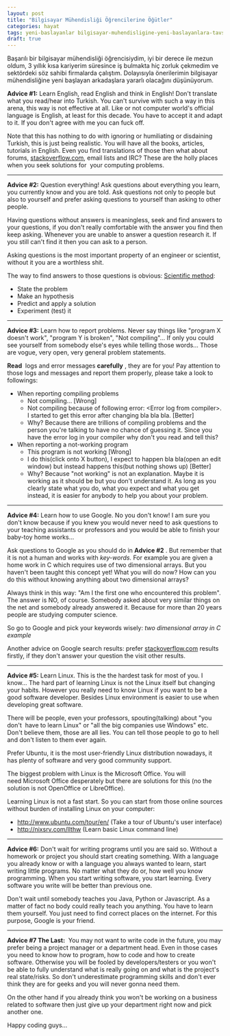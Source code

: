 ```yaml
---
layout: post
title: "Bilgisayar Mühendisliği Öğrencilerine Öğütler"
categories: hayat
tags: yeni-baslayanlar bilgisayar-muhendisligine-yeni-baslayanlara-tavsiyeler bilgisayar-muhendisligi-ogrencilerine-tavsiyeler
draft: true
---
```


Başarılı bir bilgisayar mühendisliği öğrencisiydim, iyi bir derece ile mezun oldum, 3 yıllık kısa kariyerim süresince iş bulmakta hiç zorluk çekmedim ve sektördeki söz sahibi firmalarda çalıştım. Dolayısıyla önerilerimin bilgisayar mühendisliğine yeni başlayan arkadaşlara yararlı olacağını düşünüyorum.

**Advice #1:**  Learn English, read English and think in English! Don't translate what you read/hear into Turkish. You can't survive with such a way in this arena, this way is not effective at all. Like or not computer world's official language is English, at least for this decade. You have to accept it and adapt to it. If you don't agree with me you can fuck off.

Note that this has nothing to do with ignoring or humiliating or disdaining Turkish, this is just being realistic. You will have all the books, articles, tutorials in English. Even you find translations of those then what about forums, <a href="http://stackoverflow.com" target="_blank">stackoverflow.com</a>, email lists and IRC? These are the holly places when you seek solutions for  your computing problems.

--------------------

**Advice #2:** Question everything! Ask questions about everything you learn, you currently know and you are told. Ask questions not only to people but also to yourself and prefer asking questions to yourself than asking to other people.

Having questions without answers is meaningless, seek and find answers to your questions, if you don't really comfortable with the answer you find then keep asking. Whenever you are unable to answer a question research it. If you still can't find it then you can ask to a person.

Asking questions is the most important property of an engineer or scientist, without it you are a worthless shit.

The way to find answers to those questions is obvious: <a href="http://en.wikipedia.org/wiki/Scientific_method#Elements_of_the_scientific_method" target="_blank">Scientific method</a>:
<ul>
	<li>State the problem</li>
	<li>Make an hypothesis</li>
	<li>Predict and apply a solution</li>
	<li>Experiment (test) it</li>
</ul>

--------------------

**Advice #3:** Learn how to report problems. Never say things like "program X doesn't work", "program Y is broken", "Not compiling"... If only you could see yourself from somebody else's eyes while telling those words... Those are vogue, very open, very general problem statements.

**Read**  logs and error messages **carefully** , they are for you! Pay attention to those logs and messages and report them properly, please take a look to followings:
<ul>
	<li>When reporting compiling problems
<ul>
	<li>Not compiling... [Wrong]</li>
	<li>Not compiling because of following error: &lt;Error log from compiler&gt;. I started to get this error after changing bla bla bla. [Better]</li>
	<li>Why? Because there are trillions of compiling problems and the person you're talking to have no chance of guessing it. Since you have the error log in your compiler why don't you read and tell this?</li>
</ul>
</li>
	<li>When reporting a not-working program
<ul>
	<li>This program is not working [Wrong]</li>
	<li>I do this(click onto X button), I expect to happen bla bla(open an edit window) but instead happens this(but nothing shows up) [Better]</li>
	<li>Why? Because "not working" is not an explanation. Maybe it is working as it should be but you don't understand it. As long as you clearly state what you do, what you expect and what you get instead, it is easier for anybody to help you about your problem.</li>
</ul>
</li>
</ul>

--------------------

**Advice #4:** Learn how to use Google. No you don't know! I am sure you don't know because if you knew you would never need to ask questions to your teaching assistants or professors and you would be able to finish your baby-toy home works...

Ask questions to Google as you should do in **Advice #2** . But remember that it is not a human and works with <em>key-words. </em>For example you are given a home work in C which requires use of two dimensional arrays. But you haven't been taught this concept yet! What you will do now? How can you do this without knowing anything about two dimensional arrays?

Always think in this way: "Am I the first one who encountered this problem". The answer is NO, of course. Somebody asked about very similar things on the net and somebody already answered it. Because for more than 20 years people are studying computer science.

So go to Google and pick your keywords wisely:<em> two dimensional array in C example</em>

Another advice on Google search results: prefer <a href="http://stackoverflow.com/" target="_blank">stackoverflow.com</a> results firstly, if they don't answer your question the visit other results.

--------------------

**Advice #5:** Learn Linux. This is the the hardest task for most of you. I know... The hard part of learning Linux is not the Linux itself but changing your habits. However you really need to know Linux if you want to be a good software developer. Besides Linux environment is easier to use when developing great software.

There will be people, even your professors, spouting(talking) about "you don't  have to learn Linux" or "all the big companies use Windows" etc. Don't believe them, those are all lies. You can tell those people to go to hell and don't listen to them ever again.

Prefer Ubuntu, it is the most user-friendly Linux distribution nowadays, it has plenty of software and very good community support.

The biggest problem with Linux is the Microsoft Office. You will need Microsoft Office desperately but there are solutions for this (no the solution is not OpenOffice or LibreOffice).

Learning Linux is not a fast start. So you can start from those online sources without burden of installing Linux on your computer:
<ul>
	<li><a href="http://www.ubuntu.com/tour/en/">http://www.ubuntu.com/tour/en/</a> (Take a tour of Ubuntu's user interface)</li>
	<li><a href="http://nixsrv.com/llthw">http://nixsrv.com/llthw</a> (Learn basic Linux command line)</li>
</ul>

--------------------

**Advice #6:** Don't wait for writing programs until you are said so. Without a homework or project you should start creating something. With a language you already know or with a language you always wanted to learn, start writing little programs. No matter what they do or, how well you know programming. When you start writing software, you start learning. Every software you write will be better than previous one.

Don't wait until somebody teaches you Java, Python or Javascript. As a matter of fact no body could really teach you anything. You have to learn them yourself. You just need to find correct places on the internet. For this purpose, Google is your friend.

--------------------

**Advice #7 The Last:**  You may not want to write code in the future, you may prefer being a project manager or a department head. Even in those cases you need to know how to program, how to code and how to create software. Otherwise you will be fooled by developers/testers or you won't be able to fully understand what is really going on and what is the project's real state/risks. So don't underestimate programming skills and don't ever think they are for geeks and you will never gonna need them.

On the other hand if you already think you won't be working on a business related to software then just give up your department right now and pick another one.

Happy coding guys...